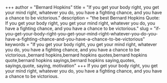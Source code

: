 +++
author = "Bernard Hopkins"
title = "If you get your body right, you get your mind right, whatever you do, you have a fighting chance, and you have a chance to be victorious."
description = "the best Bernard Hopkins Quote: If you get your body right, you get your mind right, whatever you do, you have a fighting chance, and you have a chance to be victorious."
slug = "if-you-get-your-body-right-you-get-your-mind-right-whatever-you-do-you-have-a-fighting-chance-and-you-have-a-chance-to-be-victorious"
keywords = "If you get your body right, you get your mind right, whatever you do, you have a fighting chance, and you have a chance to be victorious.,bernard hopkins,bernard hopkins quotes,bernard hopkins quote,bernard hopkins sayings,bernard hopkins saying,quotes, sayings,quote, saying, motivation"
+++
If you get your body right, you get your mind right, whatever you do, you have a fighting chance, and you have a chance to be victorious.
